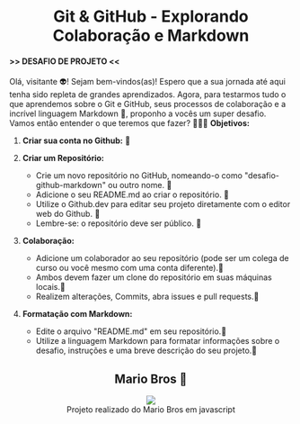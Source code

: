 <center><h1>Git & GitHub - Explorando Colaboração e Markdown </h1></center>

#### >> DESAFIO DE PROJETO <<

Olá, visitante 👽! Sejam bem-vindos(as)! Espero que a sua jornada até aqui tenha sido repleta de grandes aprendizados. Agora, para testarmos tudo o que aprendemos sobre o Git e GitHub, seus processos de colaboração e a incrível linguagem Markdown 💞, proponho a vocês um super desafio. Vamos então entender o que teremos que fazer?
🤙🤙🤙
**Objetivos:**

1. **Criar sua conta no Github:**
   🤙

2. **Criar um Repositório:**
   - Crie um novo repositório no GitHub, nomeando-o como "desafio-github-markdown" ou outro nome. 🤙
   - Adicione o seu README.md ao criar o repositório. 🤙
   - Utilize o Github.dev para editar seu projeto diretamente com o editor web do Github. 🤙 
   - Lembre-se: o repositório deve ser público. 🤙

3. **Colaboração:**
   - Adicione um colaborador ao seu repositório (pode ser um colega de curso ou você mesmo com uma conta diferente).🤙
   - Ambos devem fazer um clone do repositório em suas máquinas locais.🤙
   - Realizem alterações, Commits, abra issues e pull requests.🤙

4. **Formatação com Markdown:**
   - Edite o arquivo "README.md" em seu repositório.🤙
   - Utilize a linguagem Markdown para formatar informações sobre o desafio, instruções e uma breve descrição do seu projeto.🤙

<div align="center"><h2> Mario Bros 🚀</h2></div>

<div align="center"><img src="![coloring-super-mario-bros-0-1](https://github.com/user-attachments/assets/28c6e645-0434-4cc7-ae5e-4e728cf7fe4a)
" /></div>

<div align="center">Projeto realizado do Mario Bros em javascript</div>
